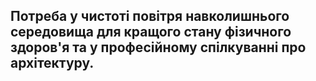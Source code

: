 ## Потреба у чистоті повітря навколишнього середовища для кращого стану фізичного здоров'я та у професійному спілкуванні про архітектуру. 
